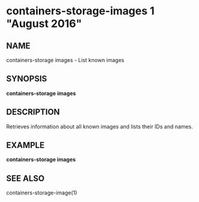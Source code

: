 # containers-storage-images 1 "August 2016"

## NAME
containers-storage images - List known images

## SYNOPSIS
**containers-storage** **images**

## DESCRIPTION
Retrieves information about all known images and lists their IDs and names.

## EXAMPLE
**containers-storage images**

## SEE ALSO
containers-storage-image(1)
